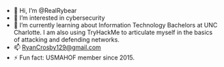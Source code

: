 - 👋 Hi, I’m @RealRybear
- 👀 I’m interested in cybersecurity
- 🌱 I’m currently learning about Information Technology Bachelors at UNC Charlotte. I am also using TryHackMe to articulate myself in the basics of attacking and defending networks. 
- 📫 RyanCrosby129@gmail.com
- ⚡ Fun fact: USMAHOF member since 2015. 

<!---
RealRybear/RealRybear is a ✨ special ✨ repository because its `README.md` (this file) appears on your GitHub profile.
You can click the Preview link to take a look at your changes.
--->
